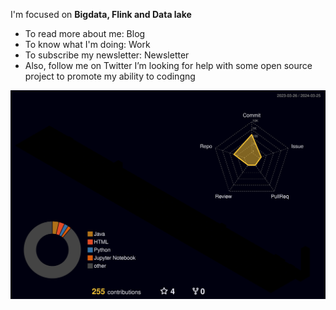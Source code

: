 I'm focused on **Bigdata,  Flink and Data lake**
- To read more about me: Blog
- To know what I'm doing: Work
- To subscribe my newsletter: Newsletter
- Also, follow me on Twitter
I’m looking for help with some open source project to promote my ability to codingng

![](./profile-3d-contrib/profile-night-rainbow.svg)

